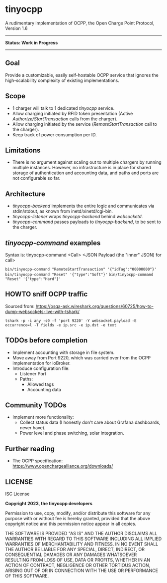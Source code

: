 # tinyocpp

A rudimentary implementation of OCPP, the Open Charge Point Protocol, Version 1.6

------

**Status: Work in Progress**

------

## Goal

Provide a customizable, easily self-hostable OCPP service that ignores the high-scalability complexity of existing implementations.

## Scope

- 1 charger will talk to 1 dedicated *tinyocpp* service.
- Allow charging initiated by RFID token presentation (Active *Authorize/StartTransaction* calls from the charger).
- Allow charging initiated by the service (*RemoteStartTransaction* call to the charger).
- Keep track of power consumption per ID.

## Limitations

- There is no argument against scaling out to multiple chargers by running multiple instances. However, no infrastructure is in place for shared storage of authentication and accounting data, and paths and ports are not configurable so far.

## Architecture

- *tinyocpp-backend* implements the entire logic and communicates via stdin/stdout, as known from inetd/xinetd/cgi-bin.
- *tinyocpp-listener* wraps *tinyocpp-backend* behind *websocketd*.
- *tinyocpp-command* passes payloads to *tinyocpp-backend*, to be sent to the charger.

## *tinyocpp-command* examples

Syntax is: tinyocpp-command &lt;Call&gt; &lt;JSON Payload (the "inner" JSON) for call&gt;

`bin/tinyocpp-command "RemoteStartTransaction" '{"idTag":"00000000"}'`
`bin/tinyocpp-command "Reset" '{"type":"Soft"}'`
`bin/tinyocpp-command "Reset" '{"type":"Hard"}'`

## HOWTO sniff OCPP traffic

Sourced from: https://osqa-ask.wireshark.org/questions/60725/how-to-dump-websockets-live-with-tshark/

`tshark -p -i any -s0 -f 'port 9220' -Y websocket.payload -E occurrence=l -T fields -e ip.src -e ip.dst -e text`

## TODOs before completion

- Implement accounting with storage in file system.
- Move away from Port 9220, which was carried over from the OCPP implementation for ioBroker.
- Introduce configuration file:
  - Listener Port
  - Paths:
    - Allowed tags
    - Accounting data

## Community TODOs

- Implement more functionality:
  - Collect status data (I honestly don't care about Grafana dashboards, never have).
  - Power level and phase switching, solar integration.

## Further reading

- The OCPP specification: https://www.openchargealliance.org/downloads/

## LICENSE

ISC License

**Copyright 2023, the tinyocpp developers**

Permission to use, copy, modify, and/or distribute this software for any purpose with or without fee is hereby granted, provided that the above copyright notice and this permission notice appear in all copies.

THE SOFTWARE IS PROVIDED "AS IS" AND THE AUTHOR DISCLAIMS ALL WARRANTIES WITH REGARD TO THIS SOFTWARE INCLUDING ALL IMPLIED WARRANTIES OF MERCHANTABILITY AND FITNESS. IN NO EVENT SHALL THE AUTHOR BE LIABLE FOR ANY SPECIAL, DIRECT, INDIRECT, OR CONSEQUENTIAL DAMAGES OR ANY DAMAGES WHATSOEVER RESULTING FROM LOSS OF USE, DATA OR PROFITS, WHETHER IN AN ACTION OF CONTRACT, NEGLIGENCE OR OTHER TORTIOUS ACTION, ARISING OUT OF OR IN CONNECTION WITH THE USE OR PERFORMANCE OF THIS SOFTWARE.